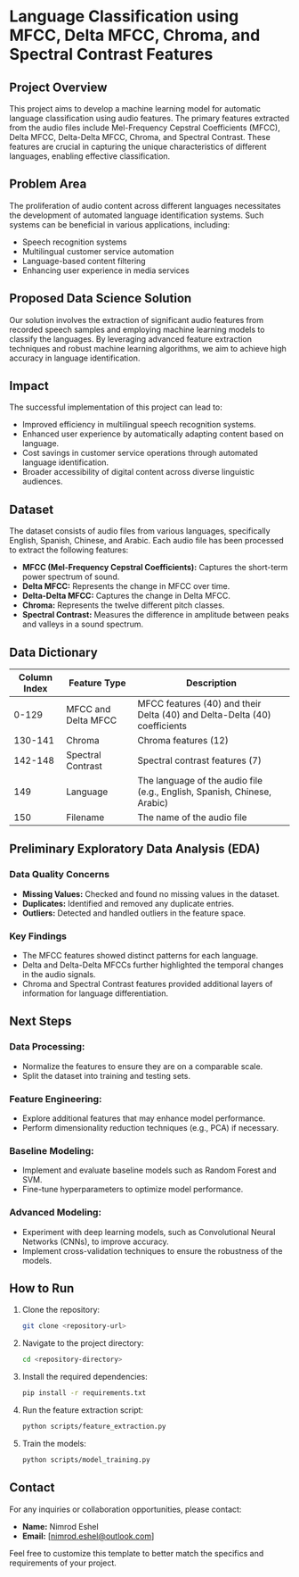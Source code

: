 # Language Classification using MFCC, Delta MFCC, Chroma, and Spectral Contrast Features

## Project Overview
This project aims to develop a machine learning model for automatic language classification using audio features. The primary features extracted from the audio files include Mel-Frequency Cepstral Coefficients (MFCC), Delta MFCC, Delta-Delta MFCC, Chroma, and Spectral Contrast. These features are crucial in capturing the unique characteristics of different languages, enabling effective classification.

## Problem Area
The proliferation of audio content across different languages necessitates the development of automated language identification systems. Such systems can be beneficial in various applications, including:
- Speech recognition systems
- Multilingual customer service automation
- Language-based content filtering
- Enhancing user experience in media services

## Proposed Data Science Solution
Our solution involves the extraction of significant audio features from recorded speech samples and employing machine learning models to classify the languages. By leveraging advanced feature extraction techniques and robust machine learning algorithms, we aim to achieve high accuracy in language identification.

## Impact
The successful implementation of this project can lead to:
- Improved efficiency in multilingual speech recognition systems.
- Enhanced user experience by automatically adapting content based on language.
- Cost savings in customer service operations through automated language identification.
- Broader accessibility of digital content across diverse linguistic audiences.

## Dataset
The dataset consists of audio files from various languages, specifically English, Spanish, Chinese, and Arabic. Each audio file has been processed to extract the following features:
- **MFCC (Mel-Frequency Cepstral Coefficients):** Captures the short-term power spectrum of sound.
- **Delta MFCC:** Represents the change in MFCC over time.
- **Delta-Delta MFCC:** Captures the change in Delta MFCC.
- **Chroma:** Represents the twelve different pitch classes.
- **Spectral Contrast:** Measures the difference in amplitude between peaks and valleys in a sound spectrum.

## Data Dictionary
| Column Index | Feature Type       | Description                                                        |
|--------------|--------------------|--------------------------------------------------------------------|
| 0-129        | MFCC and Delta MFCC| MFCC features (40) and their Delta (40) and Delta-Delta (40) coefficients |
| 130-141      | Chroma             | Chroma features (12)                                               |
| 142-148      | Spectral Contrast  | Spectral contrast features (7)                                      |
| 149          | Language           | The language of the audio file (e.g., English, Spanish, Chinese, Arabic) |
| 150          | Filename           | The name of the audio file                                         |

## Preliminary Exploratory Data Analysis (EDA)
### Data Quality Concerns
- **Missing Values:** Checked and found no missing values in the dataset.
- **Duplicates:** Identified and removed any duplicate entries.
- **Outliers:** Detected and handled outliers in the feature space.

### Key Findings
- The MFCC features showed distinct patterns for each language.
- Delta and Delta-Delta MFCCs further highlighted the temporal changes in the audio signals.
- Chroma and Spectral Contrast features provided additional layers of information for language differentiation.

## Next Steps
### Data Processing:
- Normalize the features to ensure they are on a comparable scale.
- Split the dataset into training and testing sets.

### Feature Engineering:
- Explore additional features that may enhance model performance.
- Perform dimensionality reduction techniques (e.g., PCA) if necessary.

### Baseline Modeling:
- Implement and evaluate baseline models such as Random Forest and SVM.
- Fine-tune hyperparameters to optimize model performance.

### Advanced Modeling:
- Experiment with deep learning models, such as Convolutional Neural Networks (CNNs), to improve accuracy.
- Implement cross-validation techniques to ensure the robustness of the models.

## How to Run
1. Clone the repository:
    ```bash
    git clone <repository-url>
    ```
2. Navigate to the project directory:
    ```bash
    cd <repository-directory>
    ```
3. Install the required dependencies:
    ```bash
    pip install -r requirements.txt
    ```
4. Run the feature extraction script:
    ```bash
    python scripts/feature_extraction.py
    ```
5. Train the models:
    ```bash
    python scripts/model_training.py
    ```

## Contact
For any inquiries or collaboration opportunities, please contact:
- **Name:** Nimrod Eshel
- **Email:** [nimrod.eshel@outlook.com]

Feel free to customize this template to better match the specifics and requirements of your project.
